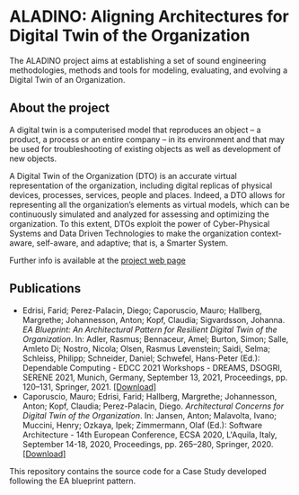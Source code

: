 # ALADINO: Aligning Architectures for Digital Twin of the Organization 
The ALADINO project aims at establishing a set of sound engineering methodologies, methods and tools for modeling, evaluating, and evolving a Digital Twin of an Organization.


## About the project
A digital twin is a computerised model that reproduces an object – a product, a process or an entire company – in its environment and that may be used for troubleshooting of existing objects as well as development of new objects.

A Digital Twin of the Organization (DTO) is an accurate virtual representation of the organization, including digital replicas of physical devices, processes, services, people and places. Indeed, a DTO allows for representing all the organization’s elements as virtual models, which can be continuously simulated and analyzed for assessing and optimizing the organization. To this extent, DTOs exploit the power of Cyber-Physical Systems and Data Driven Technologies to make the organization context-aware, self-aware, and adaptive; that is, a Smarter System.


Further info is available at the [project web page](https://lnu.se/en/research/research-projects/project-aligning-architectures-for-digital-twin-of-the-organization/)

## Publications

- Edrisi, Farid; Perez-Palacin, Diego; Caporuscio, Mauro; Hallberg, Margrethe; Johannesson, Anton; Kopf, Claudia; Sigvardsson, Johanna. _EA Blueprint: An Architectural Pattern for Resilient Digital Twin of the Organization_. In: Adler, Rasmus; Bennaceur, Amel; Burton, Simon; Salle, Amleto Di; Nostro, Nicola; Olsen, Rasmus Løvenstein; Saidi, Selma; Schleiss, Philipp; Schneider, Daniel; Schwefel, Hans-Peter (Ed.): Dependable Computing - EDCC 2021 Workshops - DREAMS, DSOGRI, SERENE 2021, Munich, Germany, September 13, 2021, Proceedings, pp. 120–131, Springer, 2021. [[Download]](https://dx.doi.org/10.1007/978-3-030-86507-8_12)
- Caporuscio, Mauro; Edrisi, Farid; Hallberg, Margrethe; Johannesson, Anton; Kopf, Claudia; Perez-Palacin, Diego. _Architectural Concerns for Digital Twin of the Organization_. In: Jansen, Anton; Malavolta, Ivano; Muccini, Henry; Ozkaya, Ipek; Zimmermann, Olaf (Ed.): Software Architecture - 14th European Conference, ECSA 2020, L'Aquila, Italy, September 14-18, 2020, Proceedings, pp. 265–280, Springer, 2020. [[Download]](https://dx.doi.org/10.1007/978-3-030-58923-3_18)



This repository contains the source code for a Case Study developed following the EA blueprint pattern.
